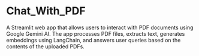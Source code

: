 # Chat_With_PDF
A Streamlit web app that allows users to interact with PDF documents using Google Gemini AI. The app processes PDF files, extracts text, generates embeddings using LangChain, and answers user queries based on the contents of the uploaded PDFs.
